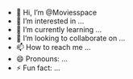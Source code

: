 - 👋 Hi, I’m @Moviesspace
- 👀 I’m interested in ...
- 🌱 I’m currently learning ...
- 💞️ I’m looking to collaborate on ...
- 📫 How to reach me ...
- 😄 Pronouns: ...
- ⚡ Fun fact: ...

<!---
Moviesspace/Moviesspace is a ✨ special ✨ repository because its `README.md` (this file) appears on your GitHub profile.
You can click the Preview link to take a look at your changes.
--->
